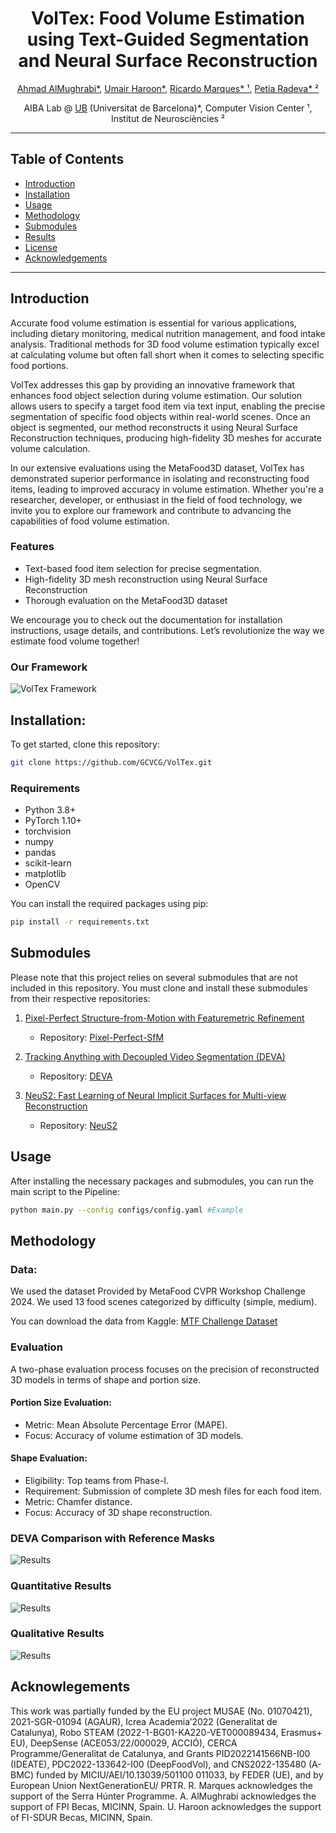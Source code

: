 <div align="center">
  <h1>VolTex: Food Volume Estimation using Text-Guided Segmentation and Neural Surface Reconstruction</h1>
  <p>
    <a href="https://www.linkedin.com/in/amughrabi/">Ahmad AlMughrabi*</a>, 
    <a href="https://www.linkedin.com/in/umair-haroon-8729611ab">Umair Haroon*</a>, 
    <a href="https://www.linkedin.com/in/ricardo-marques-a3128847/">Ricardo Marques* ¹</a>, 
    <a href="https://www.linkedin.com/in/petia-radeva-71651334/">Petia Radeva* ²</a>
  </p>
  <p>
    AIBA Lab @ <a href="https://web.ub.edu/web/ub/">UB</a> (Universitat de Barcelona)*,
    Computer Vision Center ¹,
    Institut de Neurosciències ²
  </p>
</div>

-----

## Table of Contents

- [Introduction](#introduction)
- [Installation](#installation)
- [Usage](#usage)
- [Methodology](#methodology)
- [Submodules](#submodules)
- [Results](#results)
- [License](#license)
- [Acknowledgements](#acknowledgements)

-----

## Introduction

Accurate food volume estimation is essential for various applications, including dietary monitoring, medical nutrition management, and food intake analysis. Traditional methods for 3D food volume estimation typically excel at calculating volume but often fall short when it comes to selecting specific food portions. 

VolTex addresses this gap by providing an innovative framework that enhances food object selection during volume estimation. Our solution allows users to specify a target food item via text input, enabling the precise segmentation of specific food objects within real-world scenes. Once an object is segmented, our method reconstructs it using Neural Surface Reconstruction techniques, producing high-fidelity 3D meshes for accurate volume calculation.

In our extensive evaluations using the MetaFood3D dataset, VolTex has demonstrated superior performance in isolating and reconstructing food items, leading to improved accuracy in volume estimation. Whether you're a researcher, developer, or enthusiast in the field of food technology, we invite you to explore our framework and contribute to advancing the capabilities of food volume estimation.

### Features

- Text-based food item selection for precise segmentation.
- High-fidelity 3D mesh reconstruction using Neural Surface Reconstruction
- Thorough evaluation on the MetaFood3D dataset

We encourage you to check out the documentation for installation instructions, usage details, and contributions. Let’s revolutionize the way we estimate food volume together!

### Our Framework

![VolTex Framework](assets/VolETex_framework.png)



## Installation:

To get started, clone this repository:

```bash 
git clone https://github.com/GCVCG/VolTex.git

```

### Requirements

- Python 3.8+
- PyTorch 1.10+
- torchvision
- numpy
- pandas
- scikit-learn
- matplotlib
- OpenCV

You can install the required packages using pip:

```bash
pip install -r requirements.txt
```

## Submodules

Please note that this project relies on several submodules that are not included in this repository. You must clone and install these submodules from their respective repositories:

1. [Pixel-Perfect Structure-from-Motion with Featuremetric Refinement](https://arxiv.org/pdf/2108.08291)
      - Repository: [Pixel-Perfect-SfM](https://github.com/cvg/pixel-perfect-sfm)

2. [Tracking Anything with Decoupled Video Segmentation (DEVA)](https://openaccess.thecvf.com/content/ICCV2023/html/Cheng_Tracking_Anything_with_Decoupled_Video_Segmentation_ICCV_2023_paper.html)
      - Repository: [DEVA](https://github.com/hkchengrex/Tracking-Anything-with-DEVA)

3. [NeuS2: Fast Learning of Neural Implicit Surfaces for Multi-view Reconstruction](https://arxiv.org/abs/2212.05231)
      - Repository: [NeuS2](https://github.com/19reborn/NeuS2?tab=readme-ov-file)

## Usage

After installing the necessary packages and submodules, you can run the main script to the Pipeline:

```bash
python main.py --config configs/config.yaml #Example
```
## Methodology

### Data:
We used the dataset Provided by MetaFood CVPR Workshop Challenge 2024. We used 13 food scenes categorized by difficulty (simple, medium).  

You can download the data from Kaggle: [MTF Challenge Dataset](https://www.kaggle.com/competitions/cvpr-metafood-3d-food-reconstruction-challenge/data)

### Evaluation
A two-phase evaluation process focuses on the precision of reconstructed 3D models in terms of shape and portion size.

#### Portion Size Evaluation:
- Metric: Mean Absolute Percentage Error (MAPE).
- Focus: Accuracy of volume estimation of 3D models.

#### Shape Evaluation:
- Eligibility: Top teams from Phase-I.
- Requirement: Submission of complete 3D mesh files for each food item.
- Metric: Chamfer distance.
- Focus: Accuracy of 3D shape reconstruction.

### DEVA Comparison with Reference Masks

![Results](assets/DEVA.png)

### Quantitative Results

![Results](assets/Quantitative_Results.png)

### Qualitative Results

![Results](assets/Visual_Results.png)

## Acknowlegements
This work was partially funded by the EU project MUSAE (No. 01070421), 2021-SGR-01094 (AGAUR), Icrea Academia’2022 (Generalitat de Catalunya), Robo STEAM (2022-1-BG01-KA220-VET000089434, Erasmus+ EU), DeepSense (ACE053/22/000029, ACCIÓ), CERCA Programme/Generalitat de Catalunya, and Grants PID2022141566NB-I00 (IDEATE), PDC2022-133642-I00 (DeepFoodVol), and CNS2022-135480 (A-BMC) funded by MICIU/AEI/10.13039/501100 011033, by FEDER (UE), and by European Union NextGenerationEU/ PRTR. R. Marques acknowledges the support of the Serra Húnter Programme. A. AlMughrabi acknowledges the support of FPI Becas, MICINN, Spain. U. Haroon acknowledges the support of FI-SDUR Becas, MICINN, Spain.
    
